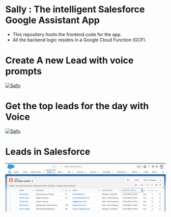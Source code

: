 # Sally : The intelligent Salesforce Google Assistant App
- This repository hosts the frontend code for the app. 
- All the backend logic resides in a Google Cloud Function (GCF).

# Create A new Lead with voice prompts
[![Sally](https://github.com/shrej/sally/blob/master/sally-2.gif?raw=true)](https://github.com/shrej/sally/blob/master/sally.gif?raw=true)

# Get the top leads for the day with Voice
[![Sally](https://github.com/shrej/sally/blob/master/sally.gif?raw=true)](https://github.com/shrej/sally/blob/master/sally.gif?raw=true)

# Leads in Salesforce
[![SFDC](https://raw.githubusercontent.com/shrej/sally/master/SFDC.png)](https://raw.githubusercontent.com/shrej/sally/master/SFDC.png)
